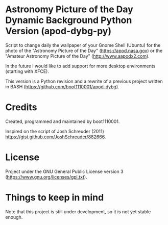 # Astronomy Picture of the Day Dynamic Background Python Version (apod-dybg-py)
Script to change daily the wallpaper of your Gnome Shell (Ubuntu) for the photo of the "Astronomy Picture of the Day" (https://apod.nasa.gov) or the "Amateur Astronomy Picture of the Day" (http://www.aapodx2.com).

In the future I would like to add support for more desktop environments (starting with XFCE).

This version is a Python revision and a rewrite of a previous project written in BASH (https://github.com/boot1110001/apod-dybg).

# Credits
Created, programmed and maintained by boot1110001.

Inspired on the script of Josh Schreuder (2011) https://gist.github.com/JoshSchreuder/882666.

# License
Project under the GNU General Public License version 3 (https://www.gnu.org/licenses/gpl.txt).

# Things to keep in mind
Note that this project is still under development, so it is not yet stable enough.
